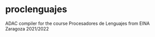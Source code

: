 # proclenguajes
ADAC compiler for the course Procesadores de Lenguajes from EINA Zaragoza 2021/2022
